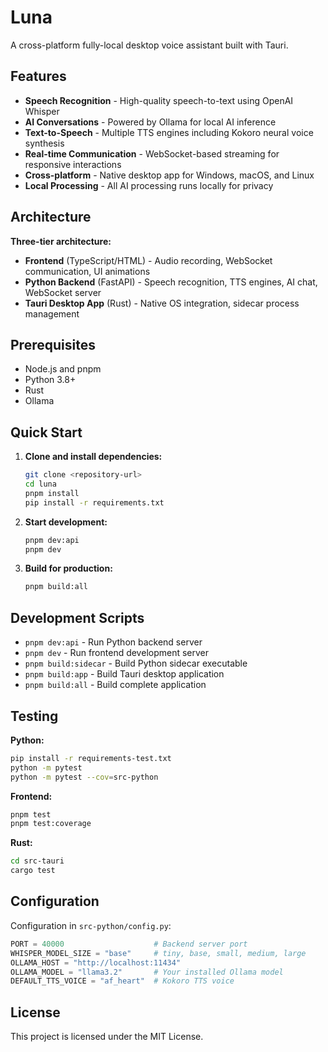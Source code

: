 # Luna

A cross-platform fully-local desktop voice assistant built with Tauri.

## Features

- **Speech Recognition** - High-quality speech-to-text using OpenAI Whisper
- **AI Conversations** - Powered by Ollama for local AI inference
- **Text-to-Speech** - Multiple TTS engines including Kokoro neural voice synthesis
- **Real-time Communication** - WebSocket-based streaming for responsive interactions
- **Cross-platform** - Native desktop app for Windows, macOS, and Linux
- **Local Processing** - All AI processing runs locally for privacy

## Architecture

**Three-tier architecture:**
- **Frontend** (TypeScript/HTML) - Audio recording, WebSocket communication, UI animations
- **Python Backend** (FastAPI) - Speech recognition, TTS engines, AI chat, WebSocket server
- **Tauri Desktop App** (Rust) - Native OS integration, sidecar process management

## Prerequisites

- Node.js and pnpm
- Python 3.8+
- Rust
- Ollama

## Quick Start

1. **Clone and install dependencies:**
   ```bash
   git clone <repository-url>
   cd luna
   pnpm install
   pip install -r requirements.txt
   ```

2. **Start development:**
   ```bash
   pnpm dev:api
   pnpm dev
   ```

3. **Build for production:**
   ```bash
   pnpm build:all
   ```

## Development Scripts

- `pnpm dev:api` - Run Python backend server
- `pnpm dev` - Run frontend development server
- `pnpm build:sidecar` - Build Python sidecar executable
- `pnpm build:app` - Build Tauri desktop application
- `pnpm build:all` - Build complete application

## Testing

**Python:**
```bash
pip install -r requirements-test.txt
python -m pytest
python -m pytest --cov=src-python
```

**Frontend:**
```bash
pnpm test
pnpm test:coverage
```

**Rust:**
```bash
cd src-tauri
cargo test
```

## Configuration

Configuration in `src-python/config.py`:

```python
PORT = 40000                    # Backend server port
WHISPER_MODEL_SIZE = "base"     # tiny, base, small, medium, large
OLLAMA_HOST = "http://localhost:11434"
OLLAMA_MODEL = "llama3.2"       # Your installed Ollama model
DEFAULT_TTS_VOICE = "af_heart"  # Kokoro TTS voice
```

## License

This project is licensed under the MIT License.
